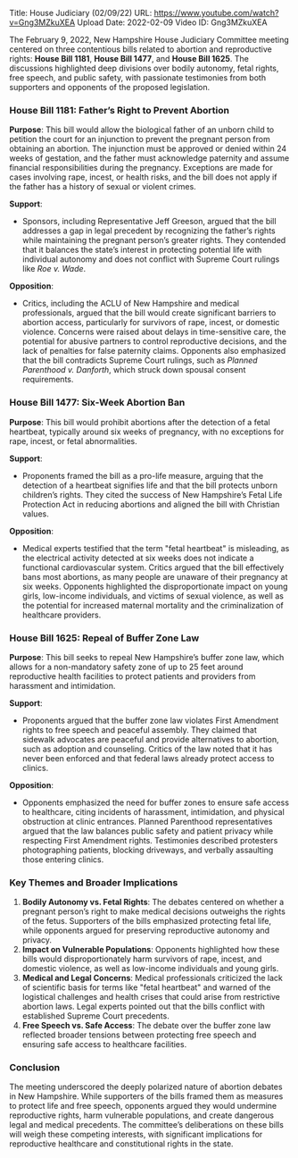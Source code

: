 Title: House Judiciary (02/09/22)
URL: https://www.youtube.com/watch?v=Gng3MZkuXEA
Upload Date: 2022-02-09
Video ID: Gng3MZkuXEA

The February 9, 2022, New Hampshire House Judiciary Committee meeting centered on three contentious bills related to abortion and reproductive rights: **House Bill 1181**, **House Bill 1477**, and **House Bill 1625**. The discussions highlighted deep divisions over bodily autonomy, fetal rights, free speech, and public safety, with passionate testimonies from both supporters and opponents of the proposed legislation.

### **House Bill 1181: Father’s Right to Prevent Abortion**
**Purpose**: This bill would allow the biological father of an unborn child to petition the court for an injunction to prevent the pregnant person from obtaining an abortion. The injunction must be approved or denied within 24 weeks of gestation, and the father must acknowledge paternity and assume financial responsibilities during the pregnancy. Exceptions are made for cases involving rape, incest, or health risks, and the bill does not apply if the father has a history of sexual or violent crimes.

**Support**:
- Sponsors, including Representative Jeff Greeson, argued that the bill addresses a gap in legal precedent by recognizing the father’s rights while maintaining the pregnant person’s greater rights. They contended that it balances the state’s interest in protecting potential life with individual autonomy and does not conflict with Supreme Court rulings like *Roe v. Wade*.

**Opposition**:
- Critics, including the ACLU of New Hampshire and medical professionals, argued that the bill would create significant barriers to abortion access, particularly for survivors of rape, incest, or domestic violence. Concerns were raised about delays in time-sensitive care, the potential for abusive partners to control reproductive decisions, and the lack of penalties for false paternity claims. Opponents also emphasized that the bill contradicts Supreme Court rulings, such as *Planned Parenthood v. Danforth*, which struck down spousal consent requirements.

### **House Bill 1477: Six-Week Abortion Ban**
**Purpose**: This bill would prohibit abortions after the detection of a fetal heartbeat, typically around six weeks of pregnancy, with no exceptions for rape, incest, or fetal abnormalities.

**Support**:
- Proponents framed the bill as a pro-life measure, arguing that the detection of a heartbeat signifies life and that the bill protects unborn children’s rights. They cited the success of New Hampshire’s Fetal Life Protection Act in reducing abortions and aligned the bill with Christian values.

**Opposition**:
- Medical experts testified that the term "fetal heartbeat" is misleading, as the electrical activity detected at six weeks does not indicate a functional cardiovascular system. Critics argued that the bill effectively bans most abortions, as many people are unaware of their pregnancy at six weeks. Opponents highlighted the disproportionate impact on young girls, low-income individuals, and victims of sexual violence, as well as the potential for increased maternal mortality and the criminalization of healthcare providers.

### **House Bill 1625: Repeal of Buffer Zone Law**
**Purpose**: This bill seeks to repeal New Hampshire’s buffer zone law, which allows for a non-mandatory safety zone of up to 25 feet around reproductive health facilities to protect patients and providers from harassment and intimidation.

**Support**:
- Proponents argued that the buffer zone law violates First Amendment rights to free speech and peaceful assembly. They claimed that sidewalk advocates are peaceful and provide alternatives to abortion, such as adoption and counseling. Critics of the law noted that it has never been enforced and that federal laws already protect access to clinics.

**Opposition**:
- Opponents emphasized the need for buffer zones to ensure safe access to healthcare, citing incidents of harassment, intimidation, and physical obstruction at clinic entrances. Planned Parenthood representatives argued that the law balances public safety and patient privacy while respecting First Amendment rights. Testimonies described protesters photographing patients, blocking driveways, and verbally assaulting those entering clinics.

### **Key Themes and Broader Implications**
1. **Bodily Autonomy vs. Fetal Rights**: The debates centered on whether a pregnant person’s right to make medical decisions outweighs the rights of the fetus. Supporters of the bills emphasized protecting fetal life, while opponents argued for preserving reproductive autonomy and privacy.
2. **Impact on Vulnerable Populations**: Opponents highlighted how these bills would disproportionately harm survivors of rape, incest, and domestic violence, as well as low-income individuals and young girls.
3. **Medical and Legal Concerns**: Medical professionals criticized the lack of scientific basis for terms like "fetal heartbeat" and warned of the logistical challenges and health crises that could arise from restrictive abortion laws. Legal experts pointed out that the bills conflict with established Supreme Court precedents.
4. **Free Speech vs. Safe Access**: The debate over the buffer zone law reflected broader tensions between protecting free speech and ensuring safe access to healthcare facilities.

### **Conclusion**
The meeting underscored the deeply polarized nature of abortion debates in New Hampshire. While supporters of the bills framed them as measures to protect life and free speech, opponents argued they would undermine reproductive rights, harm vulnerable populations, and create dangerous legal and medical precedents. The committee’s deliberations on these bills will weigh these competing interests, with significant implications for reproductive healthcare and constitutional rights in the state.